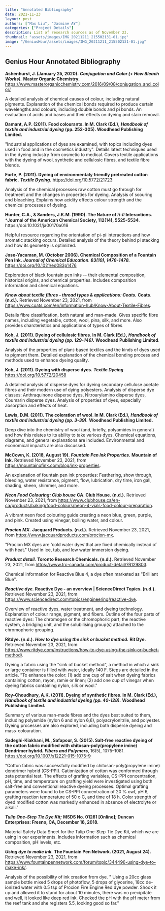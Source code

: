 ```yaml
---
title: "Annotated Bibliography"
date: 2021-11-23
layout: post
authors: ["Max Liu", "Jasmine AY"]
categories: ["Project Details"]
description: List of research sources as of November 23.
thumbnail: "assets/images/IMG_20211211_215502131-01.jpg"
image: "/GeniusHour/assets/images/IMG_20211211_215502131-01.jpg"
---
```


## Genius Hour Annotated Bibliography

**Ashenhurst, J. (January 25, 2020).** ***Conjugation and Color (+ How Bleach Works).*** **Master Organic Chemistry.** https://www.masterorganicchemistry.com/2016/09/08/conjugation_and_color/

A detailed analysis of chemical causes of colour, including natural pigments. Explanation of the chemical bonds required to produce certain wavelengths and colours, including double bonds and pi bonds. An evaluation of acids and bases and their effects on dyeing and stain removal.

**Damant, A.P. (2011). Food colourants. In M. Clark (Ed.),** ***Handbook of textile and industrial dyeing*** **(pp. 252-305). Woodhead Publishing Limited.**

"Industrial applications of dyes are examined, with topics including dyes used in food and in the cosmetics industry". Details latest techniques used in the dyeing industry from cosmetic to medical. Covers textile applications with the dyeing of wool, synthetic and cellulosic fibres, and textile fibre blends.

**Forte, P. (2011). Dyeing of environmentaly friendly pretreated cotton fabric.** ***Textile Dyeing.*** https://doi.org/10.5772/21723

Analysis of the chemical processes raw cotton must go through for treatment and the changes in properties for dyeing. Analysis of scouring and bleaching. Explains how acidity effects colour strength and the chemical processes of dyeing.

**Hunter, C.A., & Sanders, J.K.M. (1990). The Nature of 𝜋-𝜋 Interactions.** ***Journal of the American Chemical Society, 112(14), 5525-5534.** https://doi:10.1021/ja00170a016

Helpful resource regarding the orientation of pi-pi interactions and how aromatic stacking occurs. Detailed analysis of the theory behind pi stacking and how its geometry is optimized.

**Jose-Yacaman, M. (October 2006). Chemical Composition of a Fountain Pen Ink.** ***Journal of Chemical Education. 83(10), 1476-1478.*** https://doi.org/10.1021/ed083p1476

Exploration of black fountain pen inks -- their elemental composition, historical origins, and chemical properties. Includes composition information and chemical equations.

***Know about textile fibres - thread types &amp; applications: Coats.*** **Coats. (n.d.).** Retrieved November 23, 2021, from https://www.coats.com/en/information-hub/Know-About-Textile-Fibres.

Details fibre classification, both natural and man-made. Gives specific fibre names, including vegetable, cotton, wool, pina, silk, and more. Also provides charcteristics and applications of types of fibres.

**Koh, J. (2011). Dyeing of cellulosic fibres. In M. Clark (Ed.),** ***Handbook of textile and industrial dyeing (pp. 129-146).*** **Woodhead Publishing Limited.**

Analysis of the properties of plant-based textiles and the kinds of dyes used to pigment them. Detailed explanation of the chemical bonding process and methods used to enhance dyeing quality.

**Koh, J. (2011). Dyeing with disperse dyes.** ***Textile Dyeing.*** https://doi.org/10.5772/20458

A detailed analysis of disperse dyes for dyeing secondary cellulose acetate fibres and their modern use of dying polyesters. Analysis of disperse dye classes: Anthraquinone disperse dyes, Nitroarylamino disperse dyes, Coumarin disperse dyes. Analysis of properties of dyes, especially absorption and effects of heat.

**Lewis, D.M. (2011). The coloration of wool. In M. Clark (Ed.),** ***Handbook of textile and industrial dyeing (pp. 3-39).*** **Woodhead Publishing Limited.**

Deep dive into the chemistry of wool (and, briefly, polyamides in general) and how this relates to its ability to take various dyes. Chemical equations, diagrams, and general explanations are included. Environmental and economical impacts are also discussed.

**McCown, K. (2018, August 19).** ***Fountain Pen Ink Properties.*** **Mountain of Ink.** Retrieved November 23, 2021, from https://mountainofink.com/blog/ink-properties.

An explanation of fountain pen ink properties: Feathering, show through, bleeding, water resistance, pigment, flow, lubrication, dry time, iron gall, shading, sheen, shimmer, and more.

***Neon Food Colouring: Club house*** **CA. Club House. (n.d.).** Retrieved November 23, 2021, from https://www.clubhouse.ca/en-ca/products/baking/food-colours/neon-4-vials-food-colour-preparation.

A vibrant neon food colouring guide creating a neon blue, green, purple, and pink. Created using vinegar, boiling water, and colour.

***Procion MX.*** **Jacquard Products. (n.d.).** Retrieved November 23, 2021, from https://www.jacquardproducts.com/procion-mx.

"Procion MX dyes are 'cold water dyes'that are fixed chemically instead of with heat." Used in ice, tub, and low water immersion dyeing.

***Product detail.*** **Toronto Research Chemicals. (n.d.).** Retrieved November 23, 2021, from https://www.trc-canada.com/product-detail/?R129803.

Chemical information for Reactive Blue 4, a dye often marketed as "Brilliant Blue".

***Reactive dye.*** **Reactive Dye - an overview \| ScienceDirect Topics. (n.d.).** Retrieved November 23, 2021, from https://www.sciencedirect.com/topics/engineering/reactive-dye.

Overview of reactive dyes, water treatment, and dyeing technology. Explanation of colour range, pigment, and fibers. Outline of the four parts of reactive dyes: The chromogen or the chromophoric part, the reactive system, a bridging unit, and the solubilising group(s) attached to the chromophoric grouping.

**Ritdye. (n.d.).** ***How to dye using the sink or bucket method.*** **Rit Dye.** Retrieved November 23, 2021, from https://www.ritdye.com/instructions/how-to-dye-using-the-sink-or-bucket-method/.

Dyeing a fabric using the "sink of bucket method", a method in which a sink or large container is filled with water, ideally 140 F. Steps are detailed in the article. "To enhance the color: (1) add one cup of salt when dyeing fabrics containing cotton, rayon, ramie or linen; (2) add one cup of vinegar when dyeing fabrics containing nylon, silk or wool."

**Roy-Choudhury, A.K. (2011). Dyeing of synthetic fibres. In M. Clark (Ed.),** ***Handbook of textile and industrial dyeing (pp. 40-128).*** **Woodhead Publishing Limited.**

Summary of various man-made fibres and the dyes best suited to them, including polyamide (nylon 6 and nylon 6,6), polyacrylonitrile, and polyester. Dyeing processes are also explored, including both disperse dyeing and mass-colouration.

**Sadeghi-Kiakhani, M., Safapour, S. (2015). Salt-free reactive dyeing of the cotton fabric modified with chitosan-poly(propylene imine) Dendrimer hybrid.** ***Fibers and Polymers***, 16(5), 1075–1081. https://doi.org/10.1007/s12221-015-1075-9

"Cotton fabric was successfully modified by chitosan-poly(propylene imine) dendrimer hybrid (CS-PPI). Cationization of cotton was conformed through zeta potential test. The effects of grafting variables, CS-PPI concentration, pH, time, and temperature on grafting yield were investigated using both salt-free and conventional reactive dyeing processes. Optimal grafting parameters were found to be CS-PPI concentration of 20 % owf, pH 6, grafting reaction temperature of 50 o C, and time of 18 h. Color strength of dyed modified cotton was markedly enhanced in absence of electrolyte or alkali."

***Tulip One-Step Tie Dye Kit;*** **MSDS No. 01281 [Online]; Duncan Enterprises: Fresno, CA, December 18, 2018.**

Material Safety Data Sheet for the Tulip One-Step Tie Dye Kit, which we are using in our experiments. Includes information such as chemical composition, pH levels, etc.

***Using dye to make ink.*** **The Fountain Pen Network. (2021, August 24).** Retrieved November 23, 2021, from https://www.fountainpennetwork.com/forum/topic/344496-using-dye-to-make-ink/.

Analysis of the possibility of ink creation from dye. " Using a 20cc glass sample bottle mixed 5 drops of photoflow, 5 drops of glycerine, 18cc de-ionized water with 0.5 tsp of Procion Fire Engine Red dye powder. Shook it up and allowed it to stand for about 10 minutes, there was no precipitate and well, it looked like deep red ink. Checked the pH with the pH meter from the reef tank and she registers 5.5, looking good so far."
